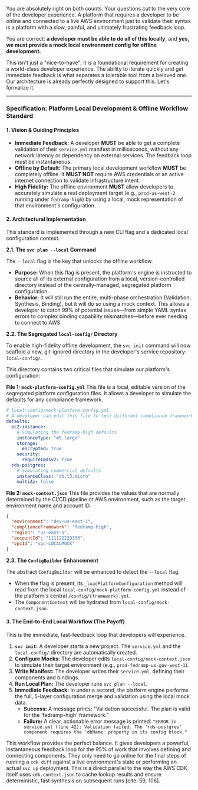 You are absolutely right on both counts. Your questions cut to the very core of the developer experience. A platform that requires a developer to be online and connected to a live AWS environment just to validate their syntax is a platform with a slow, painful, and ultimately frustrating feedback loop.

You are correct: **a developer must be able to do all of this locally**, and **yes, we must provide a mock local environment config for offline development.**

This isn't just a "nice-to-have"; it is a foundational requirement for creating a world-class developer experience. The ability to iterate quickly and get immediate feedback is what separates a tolerable tool from a beloved one. Our architecture is already perfectly designed to support this. Let's formalize it.

-----

### **Specification: Platform Local Development & Offline Workflow Standard**

#### **1. Vision & Guiding Principles**

  * **Immediate Feedback:** A developer **MUST** be able to get a complete validation of their `service.yml` manifest in milliseconds, without any network latency or dependency on external services. The feedback loop must be instantaneous.
  * **Offline by Default:** The primary local development workflow **MUST** be completely offline. It **MUST NOT** require AWS credentials or an active internet connection to validate infrastructure intent.
  * **High Fidelity:** The offline environment **MUST** allow developers to accurately simulate a real deployment target (e.g., `prod-us-west-2` running under `fedramp-high`) by using a local, mock representation of that environment's configuration.

#### **2. Architectural Implementation**

This standard is implemented through a new CLI flag and a dedicated local configuration context.

**2.1. The `svc plan --local` Command**

The `--local` flag is the key that unlocks the offline workflow.

  * **Purpose:** When this flag is present, the platform's engine is instructed to source all of its external configuration from a local, version-controlled directory instead of the centrally-managed, segregated platform configuration.
  * **Behavior:** It will still run the entire, multi-phase orchestration (Validation, Synthesis, Binding), but it will do so using a mock context. This allows a developer to catch 99% of potential issues—from simple YAML syntax errors to complex binding capability mismatches—before ever needing to connect to AWS.

**2.2. The Segregated `local-config/` Directory**

To enable high-fidelity offline development, the `svc init` command will now scaffold a new, git-ignored directory in the developer's service repository: `local-config/`.

This directory contains two critical files that simulate our platform's configuration:

**File 1: `mock-platform-config.yml`**
This file is a local, editable version of the segregated platform configuration files. It allows a developer to simulate the defaults for any compliance framework.

```yaml
# local-config/mock-platform-config.yml
# A developer can edit this file to test different compliance frameworks locally.
defaults:
  ec2-instance:
    # Simulating the fedramp-high defaults
    instanceType: "m5.large"
    storage:
      encrypted: true
    security:
      requireImdsv2: true
  rds-postgres:
    # Simulating commercial defaults
    instanceClass: "db.t3.micro"
    multiAz: false
```

**File 2: `mock-context.json`**
This file provides the values that are normally determined by the CI/CD pipeline or AWS environment, such as the target environment name and account ID.

```json
{
  "environment": "dev-us-east-1",
  "complianceFramework": "fedramp-high",
  "region": "us-east-1",
  "accountId": "111122223333",
  "vpcId": "vpc-LOCALMOCK"
}
```

**2.3. The `ConfigBuilder` Enhancement**

The abstract `ConfigBuilder` will be enhanced to detect the `--local` flag.

  * When the flag is present, its `_loadPlatformConfiguration` method will read from the local `local-config/mock-platform-config.yml` instead of the platform's central `/config/{framework}.yml`.
  * The `ComponentContext` will be hydrated from `local-config/mock-context.json`.

#### **3. The End-to-End Local Workflow (The Payoff)**

This is the immediate, fast-feedback loop that developers will experience.

1.  **`svc init`:** A developer starts a new project. The `service.yml` and the `local-config/` directory are automatically created.
2.  **Configure Mocks:** The developer edits `local-config/mock-context.json` to simulate their target environment (e.g., `prod-fedramp-us-gov-west-1`).
3.  **Write Manifest:** The developer writes their `service.yml`, defining their components and bindings.
4.  **Run Local Plan:** The developer runs `svc plan --local`.
5.  **Immediate Feedback:** In under a second, the platform engine performs the full, 5-layer configuration merge and validation using the local mock data.
      * **Success:** A message prints: "Validation successful. The plan is valid for the 'fedramp-high' framework."
      * **Failure:** A clear, actionable error message is printed: `"ERROR in service.yml (line 42): Validation failed. The 'rds-postgres' component requires the 'dbName' property in its config block."`

This workflow provides the perfect balance. It gives developers a powerful, instantaneous feedback loop for the 95% of work that involves defining and connecting components. They only need to go online for the final steps of running a `cdk diff` against a live environment's state or performing an actual `svc up` deployment. This is a direct parallel to the way the AWS CDK itself uses `cdk.context.json` to cache lookup results and ensure deterministic, fast synthesis on subsequent runs [cite: 59, 106].